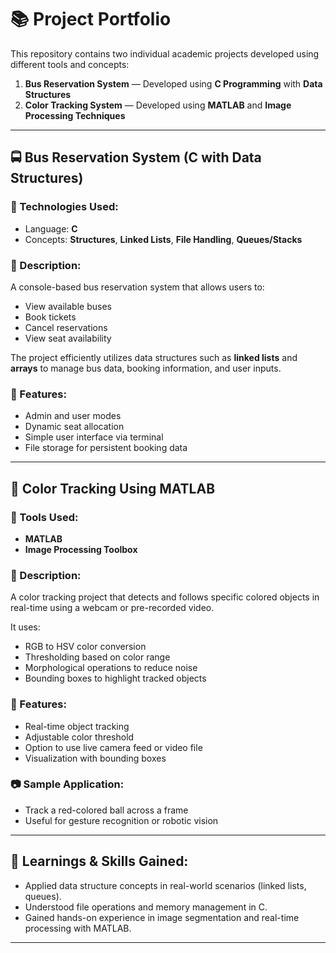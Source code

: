 # 📚 Project Portfolio

This repository contains two individual academic projects developed using different tools and concepts:

1. **Bus Reservation System** — Developed using **C Programming** with **Data Structures**
2. **Color Tracking System** — Developed using **MATLAB** and **Image Processing Techniques**

---

## 🚍 Bus Reservation System (C with Data Structures)

### 🔧 Technologies Used:
- Language: **C**
- Concepts: **Structures**, **Linked Lists**, **File Handling**, **Queues/Stacks**

### 📌 Description:
A console-based bus reservation system that allows users to:
- View available buses
- Book tickets
- Cancel reservations
- View seat availability

The project efficiently utilizes data structures such as **linked lists** and **arrays** to manage bus data, booking information, and user inputs.

### 📁 Features:
- Admin and user modes
- Dynamic seat allocation
- Simple user interface via terminal
- File storage for persistent booking data


---

## 🎯 Color Tracking Using MATLAB

### 🔧 Tools Used:
- **MATLAB**
- **Image Processing Toolbox**

### 📌 Description:
A color tracking project that detects and follows specific colored objects in real-time using a webcam or pre-recorded video.

It uses:
- RGB to HSV color conversion
- Thresholding based on color range
- Morphological operations to reduce noise
- Bounding boxes to highlight tracked objects

### 📁 Features:
- Real-time object tracking
- Adjustable color threshold
- Option to use live camera feed or video file
- Visualization with bounding boxes

### 📷 Sample Application:
- Track a red-colored ball across a frame
- Useful for gesture recognition or robotic vision

---

## 🧠 Learnings & Skills Gained:
- Applied data structure concepts in real-world scenarios (linked lists, queues).
- Understood file operations and memory management in C.
- Gained hands-on experience in image segmentation and real-time processing with MATLAB.

---
